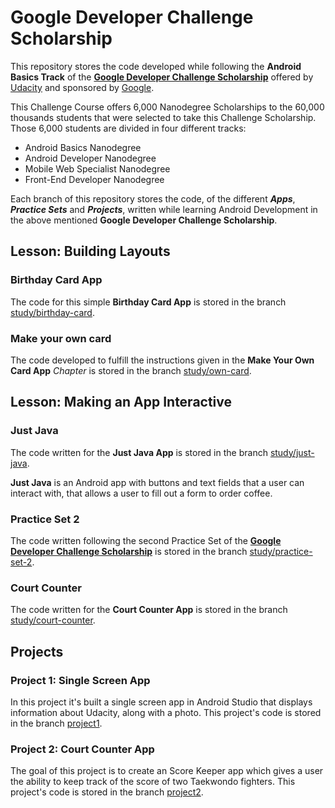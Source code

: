 # Google Developer Challenge Scholarship

This repository stores the code developed while following the **Android Basics Track** of the [**Google Developer Challenge Scholarship**](https://sites.google.com/knowlabs.com/udacitydevscholars17/home?utm_source=vero&utm_medium=email&utm_content=control&utm_campaign=Scholarship_Newsletter1_20171201&utm_term=Newsletter&vero_id=10879238292&vero_conv=Z3_qSuIADu6XuicUr7YFYZk45oLkKFUVR7N1JTE6CpsIRv1Nn1smm8r-NupKH0NlX8EQHwcoU-xyDEv0nz-sbuz6jQjCBGwj) offered by [Udacity](https://udacity.com) and sponsored by [Google](https://www.google.com/about/).

This Challenge Course offers 6,000 Nanodegree Scholarships to the 60,000 thousands students that were selected to take this Challenge Scholarship. Those 6,000 students are divided in four different tracks: 

- Android Basics Nanodegree
- Android Developer Nanodegree
- Mobile Web Specialist Nanodegree
- Front-End Developer Nanodegree

Each branch of this repository stores the code, of the different ***Apps***, ***Practice Sets*** and ***Projects***, written while learning Android Development in the above mentioned **Google Developer Challenge Scholarship**.

## Lesson: Building Layouts

### Birthday Card App

The code for this simple **Birthday Card App** is stored in the branch [study/birthday-card](https://github.com/EnduranceCode/AndroidBasicsChallenge/tree/study/birthday-card).

### Make your own card

The code developed to fulfill the instructions given in the **Make Your Own Card App** *Chapter* is stored in the branch [study/own-card](https://github.com/EnduranceCode/AndroidBasicsChallenge/tree/study/own-card).

## Lesson: Making an App Interactive

### Just Java

The code written for the **Just Java App** is stored in the branch [study/just-java](https://github.com/EnduranceCode/AndroidBasicsChallenge/tree/study/just-java).

**Just Java** is an Android app with buttons and text fields that a user can interact with, that allows a user to fill out a form to order coffee.

### Practice Set 2

The code written following the second Practice Set of the [**Google Developer Challenge Scholarship**](https://sites.google.com/knowlabs.com/udacitydevscholars17/home?utm_source=vero&utm_medium=email&utm_content=control&utm_campaign=Scholarship_Newsletter1_20171201&utm_term=Newsletter&vero_id=10879238292&vero_conv=Z3_qSuIADu6XuicUr7YFYZk45oLkKFUVR7N1JTE6CpsIRv1Nn1smm8r-NupKH0NlX8EQHwcoU-xyDEv0nz-sbuz6jQjCBGwj) is stored in the branch [study/practice-set-2](https://github.com/EnduranceCode/AndroidBasicsChallenge/tree/study/practice-set-2).

### Court Counter

The code written for the **Court Counter App** is stored in the branch [study/court-counter](https://github.com/EnduranceCode/AndroidBasicsChallenge/tree/study/court-counter).

## Projects

### Project 1: Single Screen App

In this project it's built a single screen app in Android Studio that displays information about Udacity, along with a photo. This project's code is stored in the branch   [project1](https://github.com/EnduranceCode/AndroidBasicsChallenge/tree/project1).

### Project 2: Court Counter App

The goal of this project is to create an Score Keeper app which gives a user the ability to keep track of the score of two Taekwondo fighters. This project's code is stored in the branch   [project2](https://github.com/EnduranceCode/AndroidBasicsChallenge/tree/project2).
